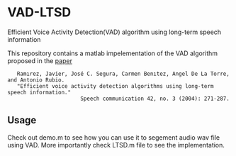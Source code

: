 # VAD-LTSD
Efficient Voice Activity Detection(VAD) algorithm using long-term speech information

This repository contains a matlab impelementation of the VAD algorithm proposed in the [paper](http://www.sciencedirect.com/science/article/pii/S0167639303001201)

       Ramırez, Javier, José C. Segura, Carmen Benıtez, Angel De La Torre, and Antonio Rubio. 
       "Efficient voice activity detection algorithms using long-term speech information." 
                           Speech communication 42, no. 3 (2004): 271-287.
                    
  
## Usage
  
  Check out demo.m to see how you can use it to segement audio wav file using VAD.
  More importantly check LTSD.m file to see the implementation.
